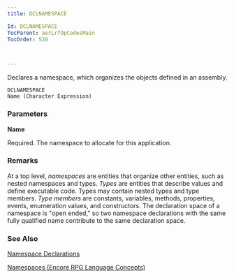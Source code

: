 ```yaml
---
title: DCLNAMESPACE

Id: DCLNAMESPACE
TocParent: aerLrfOpCodesMain
TocOrder: 520



---
```


Declares a namespace, which organizes the objects defined in an assembly.

```
DCLNAMESPACE
Name (Character Expression)
```

### Parameters

**Name** 

Required. The namespace to allocate for this application.


### Remarks
At a top level, *namespaces* are entities that organize other entities, such as nested namespaces and types. *Types* are entities that describe values and define executable code. Types may contain nested types and type members. *Type members* are constants, variables, methods, properties, events, enumeration values, and constructors. The declaration space of a namespace is "open ended," so two namespace declarations with the same fully qualified name contribute to the same declaration space. 

### See Also
[Namespace Declarations](ecrConNamespaceDeclarations.html)

[Namespaces (Encore RPG Language Concepts)](ecrConNamespacesStart.html) 
